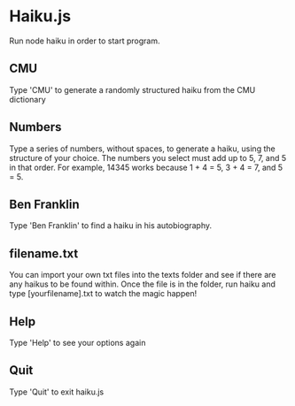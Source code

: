 # Haiku.js

Run node haiku in order to start program.

## CMU
Type 'CMU' to generate a randomly structured haiku from the CMU dictionary

## Numbers
Type a series of numbers, without spaces, to generate a haiku, using the structure of your choice.  The numbers you select must add up to 5, 7, and 5 in that order.  For example, 14345 works because 1 + 4 = 5, 3 + 4 = 7, and 5 = 5.

## Ben Franklin
Type 'Ben Franklin' to find a haiku in his autobiography.

## filename.txt
You can import your own txt files into the texts folder and see if there are any haikus to be found within.  Once the file is in the folder, run haiku and type [yourfilename].txt to watch the magic happen!

## Help
Type 'Help' to see your options again

## Quit
Type 'Quit' to exit haiku.js